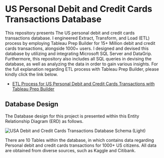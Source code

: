 # US Personal Debit and Credit Cards Transactions Database

This repository presents The US personal debit and credit cards transactions database. I engineered Extract, Transform, and Load (ETL) process by employing Tableau Prep Builder
for 15+ Million debit and credit cards transactions, alongside 1000+ users. I designed and devised this database by utilizing and integrating Microsoft SQL Server and DataGrip.
Furthermore, this repository also includes all SQL queries in devising the database, as well as analyzing the data in order to gain various insights.
For the full explanation regarding ETL process with Tableau Prep Builder, please kindly click the link below.
* [ETL Process for US Personal Debit and Credit Cards Transactions with Tableau Prep Builder](https://drive.google.com/file/d/1Ugkr2EraTrXNPGZrQ5gHF0GdUHqAIglb/view?usp=drive_link)

## Database Design

The Database design for this project is presented within this Entity Relationship Diagram (ERD) as follows.

![USA Debit and Credit Cards Transactions Database Schema (Light)](https://github.com/madisuryapr/US-Debit-and-Credit-Cards-Transactions-Analysis/assets/91768688/30e11bfd-9a82-4c67-ad37-1d9fc6f2ae9b)


There are 10 Tables within the database, in which contains data regarding Personal debit and credit cards transactions for 1000+ US citizens. All data are obtained from diverse sources, such as Kaggle and Citibank.
